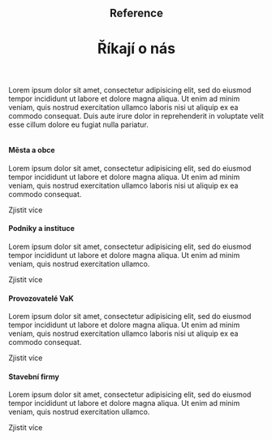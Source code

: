 <header class="page-header page-header--centered">
    <h2 class="page-header__subtitle">Reference</h2>
    <h1 class="page-header__title">Říkají o nás</h1>
</header>

<section class="page-paragraph">
    <main class="page-paragraph__content">
        <p class="page-paragraph__text">
        Lorem ipsum dolor sit amet, consectetur adipisicing elit, sed do eiusmod tempor incididunt ut labore et dolore magna aliqua. Ut enim ad minim veniam, quis nostrud exercitation ullamco laboris nisi ut aliquip ex ea commodo consequat. Duis aute irure dolor in reprehenderit in voluptate velit esse cillum dolore eu fugiat nulla pariatur. 
        </p>
    </main>
</section>

<section class="section section--wide section--centered">
    <div class="info-box info-box--image-left info-box--white info-box--image-small">
        <img class="info-box__img" src="/img/frontpage/4.png" alt=""/>
        <main class="info-box__content">
            <h4 class="info-box__content__header">Města a obce</h4>
            <p class="info-box__content__text">Lorem ipsum dolor sit amet, consectetur adipisicing elit, sed do eiusmod tempor incididunt ut labore et dolore magna aliqua. Ut enim ad minim veniam, quis nostrud exercitation ullamco laboris nisi ut aliquip ex ea commodo consequat.</p>
            <a class="button button--white">Zjistit více</a>
        </main>
    </div>
    <div class="info-box info-box--image-right info-box--white info-box--image-small">
        <img class="info-box__img" src="/img/frontpage/4.png" alt=""/>
        <main class="info-box__content">
            <h4 class="info-box__content__header">Podniky a instituce</h4>
            <p class="info-box__content__text">Lorem ipsum dolor sit amet, consectetur adipisicing elit, sed do eiusmod tempor incididunt ut labore et dolore magna aliqua. Ut enim ad minim veniam, quis nostrud exercitation ullamco.</p>
            <a class="button button--white">Zjistit více</a>
        </main>
    </div>
    <div class="info-box info-box--image-left info-box--white info-box--image-small">
        <img class="info-box__img" src="/img/frontpage/4.png" alt=""/>
        <main class="info-box__content">
            <h4 class="info-box__content__header">Provozovatelé VaK</h4>
            <p class="info-box__content__text">Lorem ipsum dolor sit amet, consectetur adipisicing elit, sed do eiusmod tempor incididunt ut labore et dolore magna aliqua. Ut enim ad minim veniam, quis nostrud exercitation ullamco laboris nisi ut aliquip ex ea commodo consequat.</p>
            <a class="button button--white">Zjistit více</a>
        </main>
    </div>
    <div class="info-box info-box--image-right info-box--white info-box--image-small">
        <img class="info-box__img" src="/img/frontpage/4.png" alt=""/>
        <main class="info-box__content">
            <h4 class="info-box__content__header">Stavební firmy</h4>
            <p class="info-box__content__text">Lorem ipsum dolor sit amet, consectetur adipisicing elit, sed do eiusmod tempor incididunt ut labore et dolore magna aliqua. Ut enim ad minim veniam, quis nostrud exercitation ullamco.</p>
            <a class="button button--white">Zjistit více</a>
        </main>
    </div>
</section>

<BlogPreviewSection/>

<Contact/>